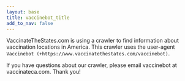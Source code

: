 ```yaml
---
layout: base
title: vaccinebot_title
add_to_nav: false
---
```


VaccinateTheStates.com is using a crawler to find information about vaccination locations in America. This crawler uses the user-agent `Vaccinebot
(+https://www.vaccinatethestates.com/vaccinebot)`.

If you have questions about our crawler, please email vaccinebot at
vaccinateca.com. Thank you!
